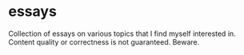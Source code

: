 # essays
Collection of essays on various topics that I find myself interested in. Content quality or correctness is not guaranteed. Beware.
